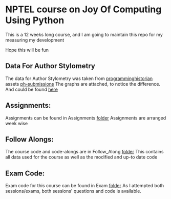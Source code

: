 # NPTEL course on Joy Of Computing Using Python

This is a 12 weeks long course, and I am going to maintain this repo for my measuring my development

Hope this will be fun

## Data For Author Stylometry

The data for Author Stylometry was taken from [programminghistorian](https://github.com/programminghistorian) assets [ph-submissions](https://github.com/programminghistorian/ph-submissions/blob/gh-pages/assets/introduction-to-stylometry-with-python/stylometry-federalist.zip)
The graphs are attached, to notice the difference. And could be found [here](https://github.com/egnaluD-jarivaR/Joy-Of-Computing-Using-Python/tree/master/Follow_Alongs/stylometry-federalist/graphs)

## Assignments:

Assignments can be found in Assignments [folder](https://github.com/RJD02/Joy-Of-Computing-Using-Python/tree/master/Assignments)
Assignments are arranged week wise

## Follow Alongs:

The course code and code-alongs are in Follow_Along [folder](https://github.com/RJD02/Joy-Of-Computing-Using-Python/tree/master/Follow_Alongs)
This contains all data used for the course as well as the modified and up-to date code

## Exam Code:

Exam code for this course can be found in Exam [folder](https://github.com/RJD02/Joy-Of-Computing-Using-Python/tree/master/Exam)
As I attempted both sessions/exams, both sessions' questions and code is available.
